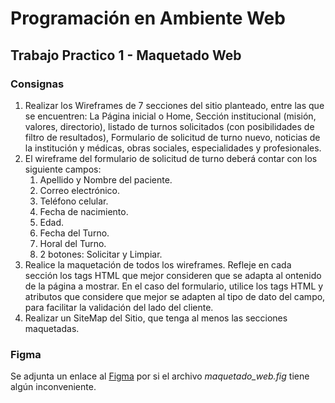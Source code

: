 # Programación en Ambiente Web

## Trabajo Practico 1 - Maquetado Web

### Consignas

1. Realizar los Wireframes de 7 secciones del sitio planteado, entre las que se encuentren: La Página inicial o Home, Sección institucional (misión, valores, directorio), listado de turnos solicitados (con posibilidades de filtro de resultados), Formulario de solicitud de turno nuevo, noticias de la institución y médicas, obras sociales, especialidades y profesionales.
2. El wireframe del formulario de solicitud de turno deberá contar con los siguiente
campos:
   1. Apellido y Nombre del paciente.
   2. Correo electrónico.
   3. Teléfono celular.
   4. Fecha de nacimiento.
   5. Edad.
   6. Fecha del Turno.
   7. Horal del Turno.
   8. 2 botones: Solicitar y Limpiar.
3. Realice la maquetación de todos los wireframes. Refleje en cada sección los tags HTML que mejor consideren que se adapta al  ontenido de la página a mostrar. En el caso del formulario, utilice los tags HTML y atributos que considere que mejor se adapten al tipo de dato del campo, para facilitar la validación del lado del cliente.
4. Realizar un SiteMap del Sitio, que tenga al menos las secciones maquetadas.

### Figma

Se adjunta un enlace al [Figma][1] por si el archivo *maquetado_web.fig* tiene algún inconveniente.

[1]:https://www.figma.com/file/c4T819mUq76Yhqvk7Ywynh/Untitled?node-id=0%3A1






